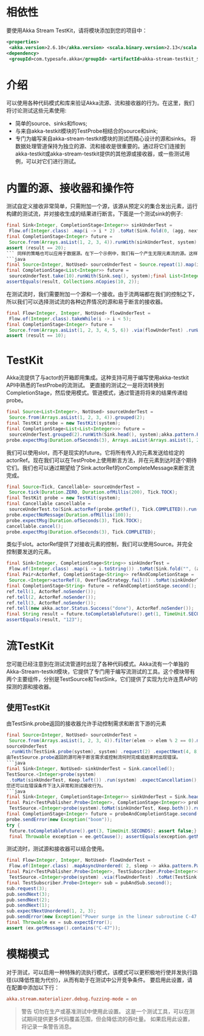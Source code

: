 # 相依性
要使用Akka Stream TestKit，请将模块添加到您的项目中：
```xml
<properties>
 <akka.version>2.6.10</akka.version> <scala.binary.version>2.13</scala.binary.version></properties>
<dependency>
 <groupId>com.typesafe.akka</groupId> <artifactId>akka-stream-testkit_${scala.binary.version}</artifactId> <version>${akka.version}</version> <scope>test</scope></dependency>
```
# 介绍
可以使用各种代码模式和库来验证Akka流源、流和接收器的行为。在这里，我们将讨论测试这些元素使用:
- 简单的source、sinks和flows;
- 与来自akka-testkit模块的TestProbe相结合的source和sink;
- 专门为编写来自akka-stream-testkit模块的测试而精心设计的源和sinks。
将数据处理管道保持为独立的源、流和接收是很重要的。通过将它们连接到akka-testkit或akka-stream-testkit提供的其他源或接收器，或一些测试用例，可以对它们进行测试。
# 内置的源、接收器和操作符
测试自定义接收非常简单，只需附加一个源，该源从预定义的集合发出元素，运行构建的测试流，并对接收生成的结果进行断言。下面是一个测试sink的例子:
```java
final Sink<Integer, CompletionStage<Integer>> sinkUnderTest =
 Flow.of(Integer.class) .map(i -> i * 2) .toMat(Sink.fold(0, (agg, next) -> agg + next), Keep.right());
final CompletionStage<Integer> future =
 Source.from(Arrays.asList(1, 2, 3, 4)).runWith(sinkUnderTest, system);final Integer result = future.toCompletableFuture().get(3, TimeUnit.SECONDS);
assert (result == 20);
``` 同样的策略也可以应用于数据源。在下一个示例中，我们有一个产生无限元素流的源。这样的源可以通过断言第一个任意数目的元素保持某种条件来测试。这里是take操作符和Sink.seq非常有用。
```java
final Source<Integer, NotUsed> sourceUnderTest = Source.repeat(1).map(i -> i * 2);
final CompletionStage<List<Integer>> future =
 sourceUnderTest.take(10).runWith(Sink.seq(), system);final List<Integer> result = future.toCompletableFuture().get(3, TimeUnit.SECONDS);
assertEquals(result, Collections.nCopies(10, 2));
```
在测试流时，我们需要附加一个源和一个接收。由于流两端都在我们的控制之下，所以我们可以选择测试流的各种边界情况的源和易于断言的接收器。
```java
final Flow<Integer, Integer, NotUsed> flowUnderTest =
 Flow.of(Integer.class).takeWhile(i -> i < 5);
final CompletionStage<Integer> future =
 Source.from(Arrays.asList(1, 2, 3, 4, 5, 6)) .via(flowUnderTest) .runWith(Sink.fold(0, (agg, next) -> agg + next), system);final Integer result = future.toCompletableFuture().get(3, TimeUnit.SECONDS);
assert (result == 10);
```
# TestKit
Akka流提供了与actor的开箱即用集成。这种支持可用于编写使用akka-testkit API中熟悉的TestProbe的流测试。
更直接的测试之一是将流转换到CompletionStage，然后使用模式。管道模式，通过管道将将来的结果传递给probe。
```java
final Source<List<Integer>, NotUsed> sourceUnderTest =
 Source.from(Arrays.asList(1, 2, 3, 4)).grouped(2);
final TestKit probe = new TestKit(system);
final CompletionStage<List<List<Integer>>> future =
 sourceUnderTest.grouped(2).runWith(Sink.head(), system);akka.pattern.Patterns.pipe(future, system.dispatcher()).to(probe.getRef());
probe.expectMsg(Duration.ofSeconds(3), Arrays.asList(Arrays.asList(1, 2), Arrays.asList(3, 4)));
```
我们可以使用slot，而不是现实的future。它将所有传入的元素发送给给定的actorRef。现在我们可以在TestProbe上使用断言方法，并在元素到达时逐个期待它们。我们也可以通过期望给了Sink.actorRef的onCompleteMessage来断言流完成。
```java
final Source<Tick, Cancellable> sourceUnderTest =
 Source.tick(Duration.ZERO, Duration.ofMillis(200), Tick.TOCK);
final TestKit probe = new TestKit(system);
final Cancellable cancellable =
 sourceUnderTest.to(Sink.actorRef(probe.getRef(), Tick.COMPLETED)).run(system);probe.expectMsg(Duration.ofSeconds(3), Tick.TOCK);
probe.expectNoMessage(Duration.ofMillis(100));
probe.expectMsg(Duration.ofSeconds(3), Tick.TOCK);
cancellable.cancel();
probe.expectMsg(Duration.ofSeconds(3), Tick.COMPLETED);
```
类似于slot。actorRef提供了对接收元素的控制，我们可以使用Source。并完全控制要发送的元素。
```java
final Sink<Integer, CompletionStage<String>> sinkUnderTest =
 Flow.of(Integer.class) .map(i -> i.toString()) .toMat(Sink.fold("", (agg, next) -> agg + next), Keep.right());
final Pair<ActorRef, CompletionStage<String>> refAndCompletionStage =
 Source.<Integer>actorRef(8, OverflowStrategy.fail()) .toMat(sinkUnderTest, Keep.both()) .run(system);final ActorRef ref = refAndCompletionStage.first();
final CompletionStage<String> future = refAndCompletionStage.second();
ref.tell(1, ActorRef.noSender());
ref.tell(2, ActorRef.noSender());
ref.tell(3, ActorRef.noSender());
ref.tell(new akka.actor.Status.Success("done"), ActorRef.noSender());
final String result = future.toCompletableFuture().get(1, TimeUnit.SECONDS);
assertEquals(result, "123");
```
# 流TestKit
您可能已经注意到在测试流管道时出现了各种代码模式。Akka流有一个单独的Akka-Stream-testkit模块，它提供了专门用于编写流测试的工具。这个模块带有两个主要组件，分别是TestSource和TestSink，它们提供了实现为允许连贯API的探测的源和接收器。
## 使用TestKit
由TestSink.probe返回的接收器允许手动控制需求和断言下游的元素
```java
final Source<Integer, NotUsed> sourceUnderTest =
 Source.from(Arrays.asList(1, 2, 3, 4)).filter(elem -> elem % 2 == 0).map(elem -> elem * 2);
sourceUnderTest
 .runWith(TestSink.probe(system), system) .request(2) .expectNext(4, 8) .expectComplete();```
由TestSource.probe返回的源可用于断言需求或控制流何时完成或结束时出现错误。
```java
final Sink<Integer, NotUsed> sinkUnderTest = Sink.cancelled();
TestSource.<Integer>probe(system)
 .toMat(sinkUnderTest, Keep.left()) .run(system) .expectCancellation();```
您还可以在错误条件下注入异常和测试接收行为。
```java
final Sink<Integer, CompletionStage<Integer>> sinkUnderTest = Sink.head();
final Pair<TestPublisher.Probe<Integer>, CompletionStage<Integer>> probeAndCompletionStage =
 TestSource.<Integer>probe(system).toMat(sinkUnderTest, Keep.both()).run(system);final TestPublisher.Probe<Integer> probe = probeAndCompletionStage.first();
final CompletionStage<Integer> future = probeAndCompletionStage.second();
probe.sendError(new Exception("boom"));
try {
 future.toCompletableFuture().get(3, TimeUnit.SECONDS); assert false;} catch (ExecutionException ee) {
 final Throwable exception = ee.getCause(); assertEquals(exception.getMessage(), "boom");}
```
测试流时，测试源和接收器可以结合使用。
```java
final Flow<Integer, Integer, NotUsed> flowUnderTest =
 Flow.of(Integer.class) .mapAsyncUnordered( 2, sleep -> akka.pattern.Patterns.after( Duration.ofMillis(10), system.scheduler(), system.dispatcher(), () -> CompletableFuture.completedFuture(sleep)));
final Pair<TestPublisher.Probe<Integer>, TestSubscriber.Probe<Integer>> pubAndSub =
 TestSource.<Integer>probe(system) .via(flowUnderTest) .toMat(TestSink.<Integer>probe(system), Keep.both()) .run(system);final TestPublisher.Probe<Integer> pub = pubAndSub.first();
final TestSubscriber.Probe<Integer> sub = pubAndSub.second();
sub.request(3);
pub.sendNext(3);
pub.sendNext(2);
pub.sendNext(1);
sub.expectNextUnordered(1, 2, 3);
pub.sendError(new Exception("Power surge in the linear subroutine C-47!"));
final Throwable ex = sub.expectError();
assert (ex.getMessage().contains("C-47"));
```
# 模糊模式
对于测试，可以启用一种特殊的流执行模式，该模式可以更积极地行使并发执行路径(以降低性能为代价)，从而有助于在测试中公开竞争条件。 要启用此设置，请在配置中添加以下行：
```conf
akka.stream.materializer.debug.fuzzing-mode = on
```
>警告
切勿在生产或基准测试中使用此设置。 这是一个测试工具，可以在测试期间提供更多代码覆盖范围，但会降低流的吞吐量。 如果启用此设置，将记录一条警告消息。
